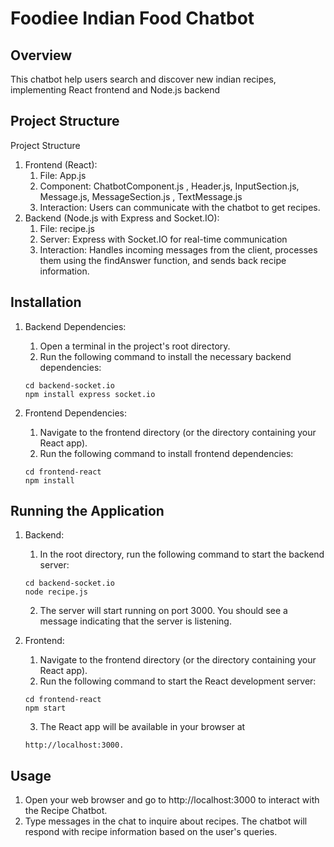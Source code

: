 # Foodiee Indian Food Chatbot

## Overview
This chatbot help users search and discover new indian recipes, implementing React frontend and Node.js backend

## Project Structure
Project Structure

1. Frontend (React):
   1. File: App.js
   2. Component: ChatbotComponent.js , Header.js, InputSection.js, Message.js, MessageSection.js , TextMessage.js
   3. Interaction: Users can communicate with the chatbot to get recipes.
2. Backend (Node.js with Express and Socket.IO):
   1. File: recipe.js
   2. Server: Express with Socket.IO for real-time communication
   3. Interaction: Handles incoming messages from the client, processes them using the findAnswer function, and sends back recipe information.

## Installation

1. Backend Dependencies:
   1. Open a terminal in the project's root directory.
   2. Run the following command to install the necessary backend dependencies:
   ``` 
   cd backend-socket.io
   npm install express socket.io
   ```

2. Frontend Dependencies:
   1. Navigate to the frontend directory (or the directory containing your React app).
   2. Run the following command to install frontend dependencies:
   ```
   cd frontend-react
   npm install
   ```

## Running the Application

1. Backend:
   1. In the root directory, run the following command to start the backend server:
   ```
   cd backend-socket.io
   node recipe.js
   ```
   2. The server will start running on port 3000. You should see a message indicating that the server is listening.

2. Frontend:
   1. Navigate to the frontend directory (or the directory containing your React app).
   2. Run the following command to start the React development server:
   ```
   cd frontend-react
   npm start
   ```
   3. The React app will be available in your browser at 
   ```
   http://localhost:3000.
   ```
## Usage

1. Open your web browser and go to http://localhost:3000 to interact with the Recipe Chatbot.
2. Type messages in the chat to inquire about recipes. The chatbot will respond with recipe information based on the user's queries.
